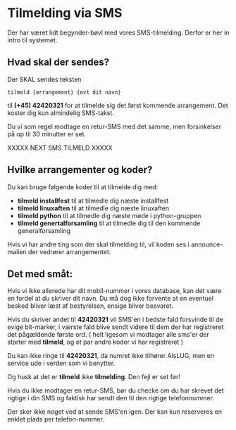 # Tilmelding via SMS

Der har været lidt begynder-bøvl med vores SMS-tilmelding. Derfor er her in intro til systemet.

## Hvad skal der sendes?

Der SKAL sendes teksten 

~~~~
tilmeld {arrangement} {evt dit navn}
~~~~

til **(+45) 42420321** for at tilmelde sig det først kommende arrangement. Det koster dig kun almindelig SMS-takst.

Du vi som regel modtage en retur-SMS med det samme, men forsinkelser på op til 30 minutter er set.

XXXXX NEXT SMS TILMELD XXXXX




## Hvilke arrangementer og koder?

Du kan bruge følgende koder til at tilmelde dig med:

* **tilmeld installfest** til at tilmedle dig næste installfest
* **tilmeld linuxaften** til at tilmedle dig næste linuxaften
* **tilmeld python** til at tilmedle dig næste møde i python-gruppen
* **tilmeld genertalforsamling** til at tilmedle dig til den kommende generalforsamling

Hvis vi har andre ting som der skal tilmelding til, vil koden ses i announce-mailen der vedrører arrangementet.





## Det med småt:

Hvis vi ikke allerede har dit mobil-nummer i vores database, kan det være en fordel at du skriver dit navn. Du må dog ikke forvente at en eventuel besked bliver læst af bestyrelsen, ensige bliver besvaret.

Hvis du skriver andet til **42420321** vil SMS'en i bedste fald forsvinde til de evige bit-marker, i værste fald blive sendt videre til dem der har
registreret det pågældende første ord. ( helt ligesom vi modtager alle sms'er der starter med **tilmeld**, og et par andre koder vi har registreret )

Du kan ikke ringe til **42420321**, da numret ikke tilhører AlsLUG, men en service ude i verden som vi benytter.

Og husk at det er **tilmeld** ikke **tilmelding**. Den fejl er set før!

Hvis du ikke modtager en retur-SMS, bør du checke om du har skrevet det rigtige i din SMS og faktisk har sendt den til den rigtige telefonnummer.

Der sker ikke noget ved at sende SMS'en igen. Der kan kun reserveres en enklet plads per telefon-nummer.

